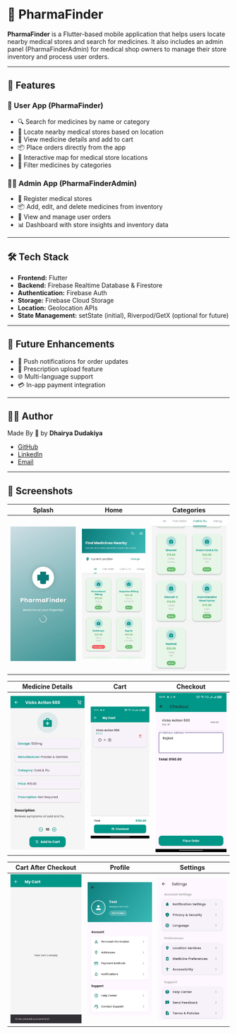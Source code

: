 # 💊 PharmaFinder

**PharmaFinder** is a Flutter-based mobile application that helps users locate nearby medical stores and search for medicines. It also includes an admin panel (PharmaFinderAdmin) for medical shop owners to manage their store inventory and process user orders.

---

## 📱 Features

### 👤 User App (PharmaFinder)
- 🔍 Search for medicines by name or category
- 📍 Locate nearby medical stores based on location
- 🛒 View medicine details and add to cart
- 📦 Place orders directly from the app
- 🧭 Interactive map for medical store locations
- 🧾 Filter medicines by categories

### 🧑‍💼 Admin App (PharmaFinderAdmin)
- 🏪 Register medical stores
- 📦 Add, edit, and delete medicines from inventory
- 📃 View and manage user orders
- 📊 Dashboard with store insights and inventory data

---

## 🛠️ Tech Stack

- **Frontend:** Flutter
- **Backend:** Firebase Realtime Database & Firestore
- **Authentication:** Firebase Auth
- **Storage:** Firebase Cloud Storage
- **Location:** Geolocation APIs
- **State Management:** setState (initial), Riverpod/GetX (optional for future)
  
---

## 🧠 Future Enhancements

- 🔔 Push notifications for order updates
- 📸 Prescription upload feature
- 🌐 Multi-language support
- 💳 In-app payment integration

---

## 🙋‍♂️ Author

Made By 💙 by **Dhairya Dudakiya**

- [GitHub](https://github.com/Dhairya-Dudakiya)
- [LinkedIn](https://www.linkedin.com/in/dhairya-dudakiya)
- [Email](mailto:dhairyadudakiya52056@gmail.com)

---

## 📸 Screenshots

| Splash | Home | Categories |
|--------|------|------------|
| ![Splash](lib/screenshots/Splash_Screen.jpg) | ![Home](lib/screenshots/Home_Screen.jpg) | ![Categorized](lib/screenshots/Home_Screen_Categorized.jpg) |

| Medicine Details | Cart | Checkout |
|------------------|------|----------|
| ![Description](lib/screenshots/Medicine_Description_Screen.jpg) | ![Cart](lib/screenshots/Cart_Screen.jpg) | ![Checkout](lib/screenshots/Checkout_Screen.jpg) |

| Cart After Checkout | Profile | Settings |
|---------------------|---------|----------|
| ![After Checkout](lib/screenshots/Cart_after_checkout.jpg) | ![Profile](lib/screenshots/Profile_Screen.jpg) | ![Settings](lib/screenshots/Settings_Screen.jpg) |


